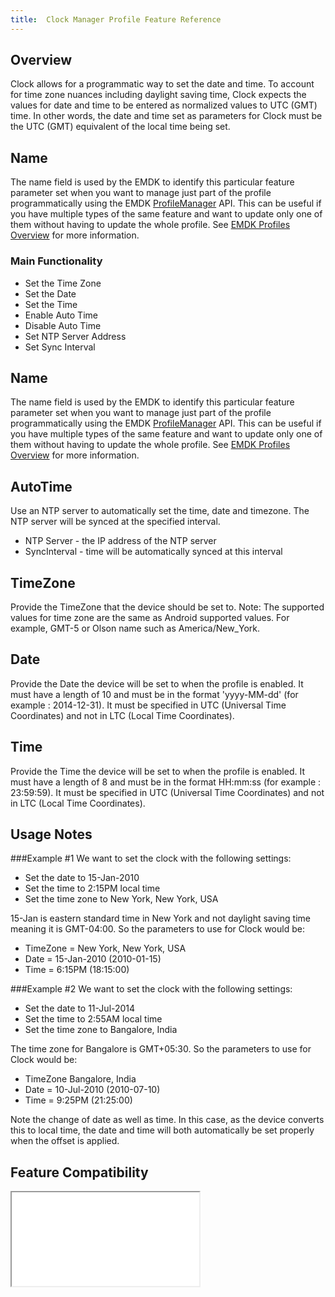 ```yaml
---
title:  Clock Manager Profile Feature Reference
---
```


## Overview

Clock allows for a programmatic way to set the date and time. To account for time zone nuances including daylight saving time, Clock expects the values for date and time to be entered as normalized values to UTC (GMT) time. In other words, the date and time set as parameters for Clock must be the UTC (GMT) equivalent of the local time being set. 

## Name
The name field is used by the EMDK to identify this particular feature parameter set when you want to manage just part of the profile programmatically using the EMDK [ProfileManager](../../../api/core/ProfileManager) API. This can be useful if you have multiple types of the same feature and want to update only one of them without having to update the whole profile. See [EMDK Profiles Overview](../usingwizard) for more information.

### Main Functionality

* Set the Time Zone
* Set the Date
* Set the Time
* Enable Auto Time
* Disable Auto Time
* Set NTP Server Address
* Set Sync Interval

## Name
The name field is used by the EMDK to identify this particular feature parameter set when you want to manage just part of the profile programmatically using the EMDK [ProfileManager](../../../api/core/ProfileManager) API. This can be useful if you have multiple types of the same feature and want to update only one of them without having to update the whole profile. See [EMDK Profiles Overview](../usingwizard) for more information.

## AutoTime
Use an NTP server to automatically set the time, date and timezone. The NTP server will be synced at the specified interval.

* NTP Server - the IP address of the NTP server
* SyncInterval - time will be automatically synced at this interval

## TimeZone 
Provide the TimeZone that the device should be set to. Note: The supported values for time zone are the same as Android supported values. For example, GMT-5 or Olson name such as America/New_York.

## Date 
Provide the Date the device will be set to when the profile is enabled. It must have a length of 10 and must be in the format 'yyyy-MM-dd' (for example : 2014-12-31). It must be specified in UTC (Universal Time Coordinates) and not in LTC (Local Time Coordinates).

## Time
Provide the Time the device will be set to when the profile is enabled. It must have a length of 8 and must be in the format HH:mm:ss (for example : 23:59:59). It must be specified in UTC (Universal Time Coordinates) and not in LTC (Local Time Coordinates).

## Usage Notes

###Example #1
We want to set the clock with the following settings:

* Set the date to 15-Jan-2010
* Set the time to 2:15PM local time
* Set the time zone to New York, New York, USA

15-Jan is eastern standard time in New York and not daylight saving time meaning it is GMT-04:00. So the parameters to use for Clock would be:

* TimeZone = New York, New York, USA
* Date = 15-Jan-2010 (2010-01-15)
* Time = 6:15PM (18:15:00)

###Example #2
We want to set the clock with the following settings:

* Set the date to 11-Jul-2014
* Set the time to 2:55AM local time
* Set the time zone to Bangalore, India

The time zone for Bangalore is GMT+05:30. So the parameters to use for Clock would be:

* TimeZone Bangalore, India
* Date = 10-Jul-2010 (2010-07-10)
* Time = 9:25PM (21:25:00)

Note the change of date as well as time. In this case, as the device converts this to local time, the date and time will both automatically be set properly when the offset is applied.

## Feature Compatibility
<iframe src="compare.html#mx=4.3&csp=Clock&os=All&embed=true"></iframe> 


